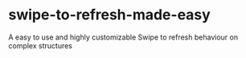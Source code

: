 # swipe-to-refresh-made-easy
A easy to use and highly customizable Swipe to refresh behaviour on complex structures
